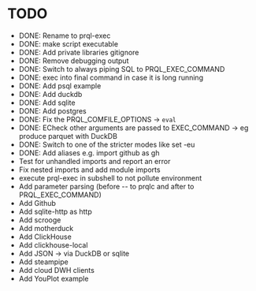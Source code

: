 # TODO

- DONE: Rename to prql-exec
- DONE: make script executable
- DONE: Add private libraries gitignore
- DONE: Remove debugging output
- DONE: Switch to always piping SQL to PRQL_EXEC_COMMAND
- DONE: exec into final command in case it is long running
- DONE: Add psql example
- DONE: Add duckdb
- DONE: Add sqlite
- DONE: Add postgres
- DONE: Fix the PRQL_COMFILE_OPTIONS -> `eval`
- DONE: ECheck other arguments are passed to EXEC_COMMAND -> eg produce parquet with DuckDB
- DONE: Switch to one of the stricter modes like set -eu
- DONE: Add aliases e.g. import github as gh
- Test for unhandled imports and report an error
- Fix nested imports and add module imports
- execute prql-exec in subshell to not pollute environment
- Add parameter parsing (before -- to prqlc and after to PRQL_EXEC_COMMAND)
- Add Github
- Add sqlite-http as http
- Add scrooge
- Add motherduck
- Add ClickHouse
- Add clickhouse-local
- Add JSON -> via DuckDB or sqlite
- Add steampipe
- Add cloud DWH clients
- Add YouPlot example
